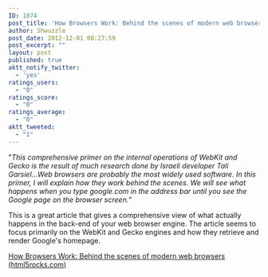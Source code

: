 ```yaml
---
ID: 1874
post_title: 'How Browsers Work: Behind the scenes of modern web browsers'
author: Shwuzzle
post_date: 2012-12-01 08:27:59
post_excerpt: ""
layout: post
published: true
aktt_notify_twitter:
  - 'yes'
ratings_users:
  - "0"
ratings_score:
  - "0"
ratings_average:
  - "0"
aktt_tweeted:
  - "1"
---
```

"<em>This comprehensive primer on the internal operations of WebKit and Gecko is the result of much research done by Israeli developer Tali Garsiel...Web browsers are probably the most widely used software. In this primer, I will explain how they work behind the scenes. We will see what happens when you type google.com in the address bar until you see the Google page on the browser screen.</em>"

This is a great article that gives a comprehensive view of what actually happens in the back-end of your web browser engine. The article seems to focus primarily on the WebKit and Gecko engines and how they retrieve and render Google's homepage.

<a href="http://www.html5rocks.com/en/tutorials/internals/howbrowserswork/">How Browsers Work: Behind the scenes of modern web browsers (html5rocks.com)</a>
